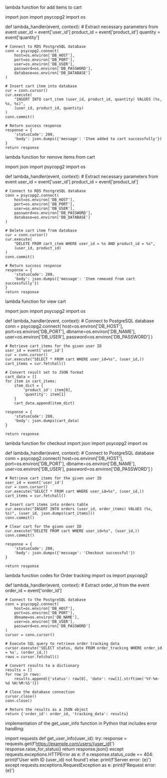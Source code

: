 lambda function for add items to cart

import json
import psycopg2
import os

def lambda_handler(event, context):
    # Extract necessary parameters from event
    user_id = event['user_id']
    product_id = event['product_id']
    quantity = event['quantity']
    
    # Connect to RDS PostgreSQL database
    conn = psycopg2.connect(
        host=os.environ['DB_HOST'],
        port=os.environ['DB_PORT'],
        user=os.environ['DB_USER'],
        password=os.environ['DB_PASSWORD'],
        database=os.environ['DB_DATABASE']
    )
    
    # Insert cart item into database
    cur = conn.cursor()
    cur.execute(
        "INSERT INTO cart_item (user_id, product_id, quantity) VALUES (%s, %s, %s)",
        (user_id, product_id, quantity)
    )
    conn.commit()
    
    # Return success response
    response = {
        'statusCode': 200,
        'body': json.dumps({'message': 'Item added to cart successfully'})
    }
    return response



lambda function for remove items from cart

import json
import psycopg2
import os

def lambda_handler(event, context):
    # Extract necessary parameters from event
    user_id = event['user_id']
    product_id = event['product_id']
    
    # Connect to RDS PostgreSQL database
    conn = psycopg2.connect(
        host=os.environ['DB_HOST'],
        port=os.environ['DB_PORT'],
        user=os.environ['DB_USER'],
        password=os.environ['DB_PASSWORD'],
        database=os.environ['DB_DATABASE']
    )
    
    # Delete cart item from database
    cur = conn.cursor()
    cur.execute(
        "DELETE FROM cart_item WHERE user_id = %s AND product_id = %s",
        (user_id, product_id)
    )
    conn.commit()
    
    # Return success response
    response = {
        'statusCode': 200,
        'body': json.dumps({'message': 'Item removed from cart successfully'})
    }
    return response


lambda function for view cart

import json
import psycopg2
import os

def lambda_handler(event, context):
    # Connect to PostgreSQL database
    conn = psycopg2.connect(
        host=os.environ['DB_HOST'],
        port=os.environ['DB_PORT'],
        dbname=os.environ['DB_NAME'],
        user=os.environ['DB_USER'],
        password=os.environ['DB_PASSWORD']
    )
    
    # Retrieve cart items for the given user ID
    user_id = event['user_id']
    cur = conn.cursor()
    cur.execute("SELECT * FROM cart WHERE user_id=%s", (user_id,))
    cart_items = cur.fetchall()
    
    # Convert result set to JSON format
    cart_data = []
    for item in cart_items:
        item_dict = {
            'product_id': item[0],
            'quantity': item[1]
        }
        cart_data.append(item_dict)
    
    response = {
        'statusCode': 200,
        'body': json.dumps(cart_data)
    }
    
    return response

lambda function for checkout 
import json
import psycopg2
import os

def lambda_handler(event, context):
    # Connect to PostgreSQL database
    conn = psycopg2.connect(
        host=os.environ['DB_HOST'],
        port=os.environ['DB_PORT'],
        dbname=os.environ['DB_NAME'],
        user=os.environ['DB_USER'],
        password=os.environ['DB_PASSWORD']
    )
    
    # Retrieve cart items for the given user ID
    user_id = event['user_id']
    cur = conn.cursor()
    cur.execute("SELECT * FROM cart WHERE user_id=%s", (user_id,))
    cart_items = cur.fetchall()
    
    # Insert cart items into orders table
    cur.execute("INSERT INTO orders (user_id, order_items) VALUES (%s, %s)", (user_id, json.dumps(cart_items)))
    conn.commit()
    
    # Clear cart for the given user ID
    cur.execute("DELETE FROM cart WHERE user_id=%s", (user_id,))
    conn.commit()
    
    response = {
        'statusCode': 200,
        'body': json.dumps({'message': 'Checkout successful'})
    }
    
    return response



lambda function codes for Order tracking 
import os
import psycopg2

def lambda_handler(event, context):
    # Extract order_id from the event
    order_id = event['order_id']

    # Connect to the PostgreSQL database
    conn = psycopg2.connect(
        host=os.environ['DB_HOST'],
        port=os.environ['DB_PORT'],
        dbname=os.environ['DB_NAME'],
        user=os.environ['DB_USER'],
        password=os.environ['DB_PASSWORD']
    )
    cursor = conn.cursor()

    # Execute SQL query to retrieve order tracking data
    cursor.execute('SELECT status, date FROM order_tracking WHERE order_id = %s', (order_id,))
    rows = cursor.fetchall()

    # Convert results to a dictionary
    results = []
    for row in rows:
        results.append({'status': row[0], 'date': row[1].strftime('%Y-%m-%d %H:%M:%S')})

    # Close the database connection
    cursor.close()
    conn.close()

    # Return the results as a JSON object
    return {'order_id': order_id, 'tracking_data': results}

implementation of the get_user_info function in Python that includes error handling:

import requests
def get_user_info(user_id):
    try:
        response = requests.get(f'https://example.com/users/{user_id}')
        response.raise_for_status()
        return response.json()
    except requests.exceptions.HTTPError as e:
        if e.response.status_code == 404:
            print(f'User with ID {user_id} not found')
        else:
            print(f'Server error: {e}')
    except requests.exceptions.RequestException as e:
        print(f'Request error: {e}')
